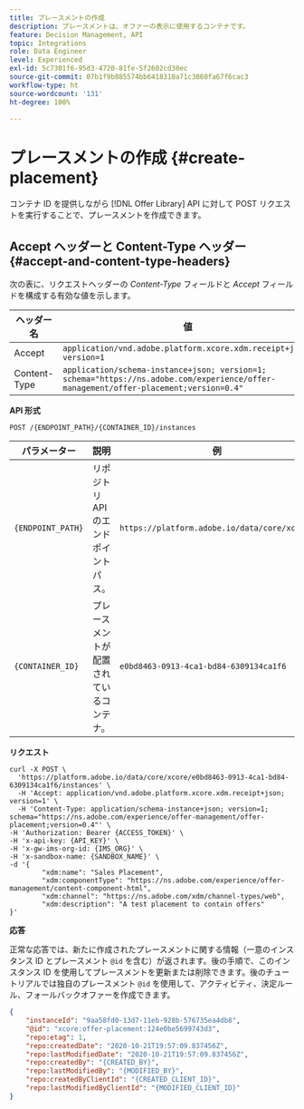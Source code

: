 ```yaml
---
title: プレースメントの作成
description: プレースメントは、オファーの表示に使用するコンテナです。
feature: Decision Management, API
topic: Integrations
role: Data Engineer
level: Experienced
exl-id: 5c7301f6-95d3-4720-81fe-5f2602cd30ec
source-git-commit: 07b1f9b885574bb6418310a71c3060fa67f6cac3
workflow-type: ht
source-wordcount: '131'
ht-degree: 100%

---
```


# プレースメントの作成 {#create-placement}

コンテナ ID を提供しながら [!DNL Offer Library] API に対して POST リクエストを実行することで、プレースメントを作成できます。

## Accept ヘッダーと Content-Type ヘッダー {#accept-and-content-type-headers}

次の表に、リクエストヘッダーの *Content-Type* フィールドと *Accept* フィールドを構成する有効な値を示します。

| ヘッダー名 | 値 |
| ----------- | ----- |
| Accept | `application/vnd.adobe.platform.xcore.xdm.receipt+json; version=1` |
| Content-Type | `application/schema-instance+json; version=1;  schema="https://ns.adobe.com/experience/offer-management/offer-placement;version=0.4"` |

**API 形式**

```http
POST /{ENDPOINT_PATH}/{CONTAINER_ID}/instances
```

| パラメーター | 説明 | 例 |
| --------- | ----------- | ------- |
| `{ENDPOINT_PATH}` | リポジトリ API のエンドポイントパス。 | `https://platform.adobe.io/data/core/xcore/` |
| `{CONTAINER_ID}` | プレースメントが配置されているコンテナ。 | `e0bd8463-0913-4ca1-bd84-6309134ca1f6` |

**リクエスト**

```shell
curl -X POST \
  'https://platform.adobe.io/data/core/xcore/e0bd8463-0913-4ca1-bd84-6309134ca1f6/instances' \
  -H 'Accept: application/vnd.adobe.platform.xcore.xdm.receipt+json; version=1' \
  -H 'Content-Type: application/schema-instance+json; version=1;  schema="https://ns.adobe.com/experience/offer-management/offer-placement;version=0.4"' \
-H 'Authorization: Bearer {ACCESS_TOKEN}' \
-H 'x-api-key: {API_KEY}' \
-H 'x-gw-ims-org-id: {IMS_ORG}' \
-H 'x-sandbox-name: {SANDBOX_NAME}' \
-d '{
        "xdm:name": "Sales Placement",
        "xdm:componentType": "https://ns.adobe.com/experience/offer-management/content-component-html",
        "xdm:channel": "https://ns.adobe.com/xdm/channel-types/web",
        "xdm:description": "A test placement to contain offers"
}'
```

**応答**

正常な応答では、新たに作成されたプレースメントに関する情報（一意のインスタンス ID とプレースメント `@id` を含む）が返されます。後の手順で、このインスタンス ID を使用してプレースメントを更新または削除できます。後のチュートリアルでは独自のプレースメント `@id` を使用して、アクティビティ、決定ルール、フォールバックオファーを作成できます。

```json
{
    "instanceId": "9aa58fd0-13d7-11eb-928b-576735ea4db8",
    "@id": "xcore:offer-placement:124e0be5699743d3",
    "repo:etag": 1,
    "repo:createdDate": "2020-10-21T19:57:09.837456Z",
    "repo:lastModifiedDate": "2020-10-21T19:57:09.837456Z",
    "repo:createdBy": "{CREATED_BY}",
    "repo:lastModifiedBy": "{MODIFIED_BY}",
    "repo:createdByClientId": "{CREATED_CLIENT_ID}",
    "repo:lastModifiedByClientId": "{MODIFIED_CLIENT_ID}"
}
```
